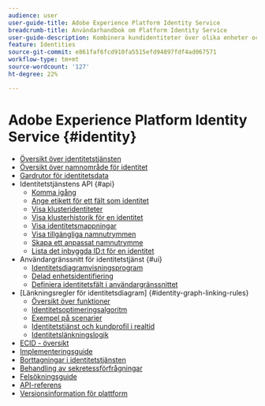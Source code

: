 ```yaml
---
audience: user
user-guide-title: Adobe Experience Platform Identity Service
breadcrumb-title: Användarhandbok om Platform Identity Service
user-guide-description: Kombinera kundidentiteter över olika enheter och system för att leverera personanpassade digitala upplevelser.
feature: Identities
source-git-commit: e861faf6fcd910fa5515efd94897fdf4ad067571
workflow-type: tm+mt
source-wordcount: '127'
ht-degree: 22%

---
```



# Adobe Experience Platform Identity Service {#identity}

- [Översikt över identitetstjänsten](home.md)
- [Översikt över namnområde för identitet](namespaces.md)
- [Gardrutor för identitetsdata](guardrails.md)
- Identitetstjänstens API {#api}
   - [Komma igång](api/getting-started.md)
   - [Ange etikett för ett fält som identitet](api/label-identities.md)
   - [Visa klusteridentiteter](api/list-cluster-identites.md)
   - [Visa klusterhistorik för en identitet](api/list-cluster-history.md)
   - [Visa identitetsmappningar](api/list-identity-mappings.md)
   - [Visa tillgängliga namnutrymmen](api/list-namespaces.md)
   - [Skapa ett anpassat namnutrymme](api/create-custom-namespace.md)
   - [Lista det inbyggda ID:t för en identitet](api/list-native-id.md)
- Användargränssnitt för identitetstjänst {#ui}
   - [Identitetsdiagramvisningsprogram](ui/identity-graph-viewer.md)
   - [Delad enhetsidentifiering](ui/shared-device-detection.md)
   - [Definiera identitetsfält i användargränssnittet](ui/label-identities.md)
- [Länkningsregler för identitetsdiagram] {#identity-graph-linking-rules}
   - [Översikt över funktioner](./identity-graph-linking-rules/overview.md)
   - [Identitetsoptimeringsalgoritm](./identity-graph-linking-rules/identity-optimization-algorithm.md)
   - [Exempel på scenarier](./identity-graph-linking-rules/example-scenarios.md)
   - [Identitetstjänst och kundprofil i realtid](./identity-graph-linking-rules/identity-and-profile.md)
   - [Identitetslänkningslogik](./identity-graph-linking-rules/identity-linking-logic.md)
- [ECID - översikt](ecid.md)
- [Implementeringsguide](implementation.md)
- [Borttagningar i identitetstjänsten](deletion.md)
- [Behandling av sekretessförfrågningar](privacy.md)
- [Felsökningsguide](troubleshooting-guide.md)
- [API-referens](https://www.adobe.io/experience-platform-apis/references/identity-service)
- [Versionsinformation för plattform](https://www.adobe.com/go/platform-release-notes-en)